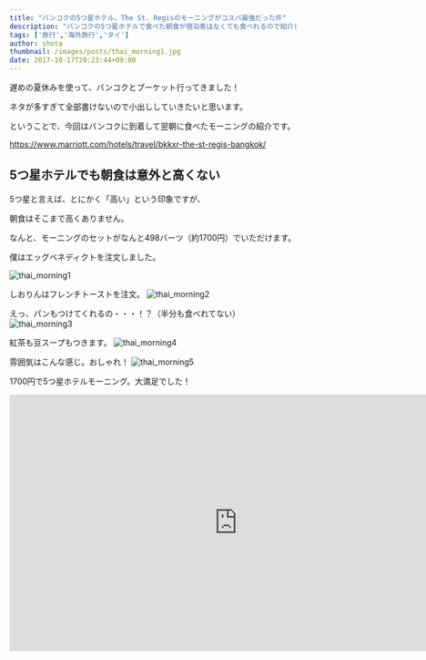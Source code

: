 ```yaml
---
title: "バンコクの5つ星ホテル、The St. Regisのモーニングがコスパ最強だった件"
description: "バンコクの5つ星ホテルで食べた朝食が宿泊客はなくても食べれるので紹介しちゃいます。"
tags: ['旅行','海外旅行','タイ']
author: shota
thumbnail: /images/posts/thai_morning1.jpg
date: 2017-10-17T20:23:44+09:00
---
```


遅めの夏休みを使って、バンコクとプーケット行ってきました！

ネタが多すぎて全部書けないので小出ししていきたいと思います。

ということで、今回はバンコクに到着して翌朝に食べたモーニングの紹介です。

https://www.marriott.com/hotels/travel/bkkxr-the-st-regis-bangkok/


## 5つ星ホテルでも朝食は意外と高くない
5つ星と言えば、とにかく「高い」という印象ですが、

朝食はそこまで高くありません。

なんと、モーニングのセットがなんと498バーツ（約1700円）でいただけます。

僕はエッグベネディクトを注文しました。

![thai_morning1](/images/posts/thai_morning1.jpg)

しおりんはフレンチトーストを注文。
![thai_morning2](/images/posts/thai_morning2.jpg)

えっ、パンもつけてくれるの・・・！？（半分も食べれてない）
![thai_morning3](/images/posts/thai_morning3.jpg)

紅茶も豆スープもつきます。
![thai_morning4](/images/posts/thai_morning4.jpg)

雰囲気はこんな感じ。おしゃれ！
![thai_morning5](/images/posts/thai_morning5.jpg)

1700円で5つ星ホテルモーニング。大満足でした！

<iframe src="https://www.google.com/maps/embed?pb=!1m18!1m12!1m3!1d3875.6452014740544!2d100.53805511483036!3d13.739917690355222!2m3!1f0!2f0!3f0!3m2!1i1024!2i768!4f13.1!3m3!1m2!1s0x30e29ed0b22bed67%3A0x95996bc9e3bdfe4b!2zU3QuIOODrOOCuOOCuSDjg5Djg7PjgrPjgq8!5e0!3m2!1sja!2sjp!4v1508245435447" width="800" height="450" frameborder="0" style="border:0" allowfullscreen></iframe>
